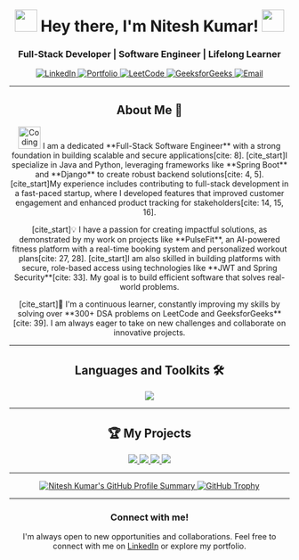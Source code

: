 <h1 align="center">
  <img src="https://raw.githubusercontent.com/Nitesh6206/Nitesh6206/main/assets/wave.gif" width="40px"> Hey there, I'm Nitesh Kumar! <img src="https://raw.githubusercontent.com/Nitesh6206/Nitesh6206/main/assets/typing.gif" width="40px">
</h1>
<h3 align="center">Full-Stack Developer | Software Engineer | Lifelong Learner</h3>


<p align="center">
  <a href="https://www.linkedin.com/in/nitesh-kumar-67970125b/" target="_blank">
    <img src="https://img.shields.io/badge/LinkedIn-0077B5?style=for-the-badge&logo=linkedin&logoColor=white" alt="LinkedIn">
  </a>
  <a href="https://nitesh-kumar-singh-portfolio.netlify.app/" target="_blank">
    <img src="https://img.shields.io/badge/Portfolio-000000?style=for-the-badge&logo=web&logoColor=white" alt="Portfolio">
  </a>
  <a href="https://leetcode.com/u/niteshsingh6206/" target="_blank">
    <img src="https://img.shields.io/badge/LeetCode-FFA116?style=for-the-badge&logo=leetcode&logoColor=black" alt="LeetCode">
  </a>
  <a href="https://www.geeksforgeeks.org/user/niteshsimeew/" target="_blank">
    <img src="https://img.shields.io/badge/GeeksforGeeks-308D46?style=for-the-badge&logo=geeksforgeeks&logoColor=white" alt="GeeksforGeeks">
  </a>
  <a href="mailto:niteshsingh6206@gmail.com">
    <img src="https://img.shields.io/badge/Email-D14836?style=for-the-badge&logo=gmail&logoColor=white" alt="Email">
  </a>
</p>

---

<h2 align="center">About Me 🚀</h2>

<p align="center">
  <img src="https://media.giphy.com/media/qgM9Tj0k66v2k/giphy.gif" width="40" alt="Coding GIF"> I am a dedicated **Full-Stack Software Engineer** with a strong foundation in building scalable and secure applications[cite: 8]. [cite_start]I specialize in Java and Python, leveraging frameworks like **Spring Boot** and **Django** to create robust backend solutions[cite: 4, 5]. [cite_start]My experience includes contributing to full-stack development in a fast-paced startup, where I developed features that improved customer engagement and enhanced product tracking for stakeholders[cite: 14, 15, 16].
</p>
<p align="center">
  [cite_start]💡 I have a passion for creating impactful solutions, as demonstrated by my work on projects like **PulseFit**, an AI-powered fitness platform with a real-time booking system and personalized workout plans[cite: 27, 28]. [cite_start]I am also skilled in building platforms with secure, role-based access using technologies like **JWT and Spring Security**[cite: 33]. My goal is to build efficient software that solves real-world problems.
</p>
<p align="center">
  [cite_start]🌱 I'm a continuous learner, constantly improving my skills by solving over **300+ DSA problems on LeetCode and GeeksforGeeks**[cite: 39]. I am always eager to take on new challenges and collaborate on innovative projects.
</p>

---

<h2 align="center">Languages and Toolkits 🛠️</h2>

<p align="center">
  <img src="https://skillicons.dev/icons?i=java,spring,js,react,redux,py,django,ts,mysql,mongodb,docker,git,npm,postman,tailwind" />
</p>

---

<h2 align="center">🏆 My Projects</h2>
<p align="center">
  <a href="https://github.com/Nitesh6206/Crowd-Source-Issues-Tracker" target="_blank">
    <img src="https://github-readme-stats.vercel.app/api/pin/?username=Nitesh6206&repo=Crowd-Source-Issues-Tracker&theme=tokyonight&bg_color=1F222E" />
  </a>
  <a href="https://github.com/Nitesh6206/BookVerse-Secure-Online-Bookstore" target="_blank">
    <img src="https://github-readme-stats.vercel.app/api/pin/?username=Nitesh6206&repo=BookVerse-Secure-Online-Bookstore&theme=tokyonight&bg_color=1F222E" />
  </a>
  <a href="https://github.com/Nitesh6206/PulseFit-Fitness-App-Backend" target="_blank">
    <img src="https://github-readme-stats.vercel.app/api/pin/?username=Nitesh6206&repo=PulseFit-Fitness-App-Backend&theme=tokyonight&bg_color=1F222E" />
  </a>
  <a href="https://github.com/Nitesh6206/Emergency-Alert-System-Microservices" target="_blank">
    <img src="https://github-readme-stats.vercel.app/api/pin/?username=Nitesh6206&repo=Emergency-Alert-System-Microservices&theme=tokyonight&bg_color=1F222E" />
  </a>
</p>

---
<div align="center">
  <a href="https://github.com/Nitesh6206">
    <img src="https://github-profile-summary-cards.vercel.app/api/cards/profile-details?username=Nitesh6206&theme=tokyo_night" alt="Nitesh Kumar's GitHub Profile Summary" />
    <img src="https://github-profile-trophy.vercel.app/?username=Nitesh6206&theme=radical&no-frame=true&no-bg=true" alt="GitHub Trophy" />
  </a>
</div>

---

<h3 align="center">
  Connect with me!
</h3>

<p align="center">
  I'm always open to new opportunities and collaborations. Feel free to connect with me on <a href="https://www.linkedin.com/in/nitesh-kumar-67970125b/">LinkedIn</a> or explore my portfolio.
</p>
